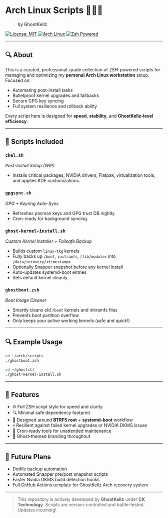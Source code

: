 # Arch Linux Scripts 👻🔥🌐

> **by GhostKellz**

[![License: MIT](https://img.shields.io/badge/License-MIT-blue.svg)](LICENSE)
[![Arch Linux](https://img.shields.io/badge/Arch_Linux-1793D1?logo=arch-linux&logoColor=white)](https://archlinux.org)
[![Zsh Powered](https://img.shields.io/badge/Shell-Zsh-89e051?logo=gnu-bash&logoColor=white)](https://www.zsh.org)

---

## 🔍 About

This is a curated, professional-grade collection of ZSH-powered scripts for managing and optimizing my **personal Arch Linux workstation** setup. Focused on:

- Automating post-install tasks
- Bulletproof kernel upgrades and fallbacks
- Secure GPG key syncing
- Full system resilience and rollback ability

Every script here is designed for **speed**, **stability**, and **GhostKellz-level efficiency**.

---

## 🔧 Scripts Included

### `ckel.sh`
_Post-Install Setup (WIP)_
- Installs critical packages, NVIDIA drivers, Flatpak, virtualization tools, and applies KDE customizations.

### `gpgsync.sh`
_GPG + Keyring Auto-Sync_
- Refreshes pacman keys and GPG trust DB nightly.
- Cron-ready for background syncing.

### `ghost-kernel-install.sh`
_Custom Kernel Installer + Failsafe Backup_
- Builds custom `linux-tkg` kernels
- Fully backs up `/boot`, `initramfs`, `/lib/modules` into `/data/recovery/<timestamp>`
- Optionally Snapper snapshot before any kernel install
- Auto-updates systemd-boot entries
- Sets default kernel cleanly

### `ghostboot.zsh`
_Boot Image Cleaner_
- Smartly cleans old `/boot` kernels and initramfs files
- Prevents boot partition overflow
- Only keeps your active working kernels (safe and quick!)

---

## 🔍 Example Usage

```bash
cd ~/arch/scripts
./ghostboot.zsh
```
```bash
cd ~/ghostctl
./ghost-kernel-install.sh
```

---

## 🚀 Features

- 🌐 Full ZSH script style for speed and clarity
- 🔍 Minimal safe dependency footprint
- 🔧 Designed around **BTRFS root** + **systemd-boot** workflow
- 💀 Resilient against failed kernel upgrades or NVIDIA DKMS issues
- 🔔 Cron-ready tools for unattended maintenance
- 👻 Ghost-themed branding throughout

---

## 🧹 Future Plans

- Dotfile backup automation
- Automated Snapper pre/post snapshot scripts
- Faster Nvidia DKMS build detection hooks
- Full GitHub Actions template for GhostKellz Arch recovery system

---

> This repository is actively developed by **GhostKellz** under **CK Technology**. Scripts are version-controlled and battle-tested. Updates incoming!

